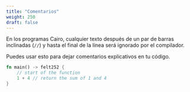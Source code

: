 ```yaml
---
title: "Comentarios"
weight: 250
draft: false
---
```


En los programas Cairo, cualquier texto después de un par de barras inclinadas (`//`) y hasta el final de la línea será ignorado por el compilador.

Puedes usar esto para dejar comentarios explicativos en tu código.

```rust {.codebox}
fn main() -> felt252 {
    // start of the function
    1 + 4 // return the sum of 1 and 4
}
```
